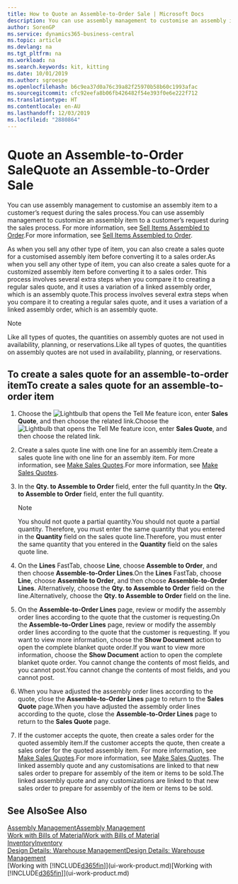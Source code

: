 ```yaml
---
title: How to Quote an Assemble-to-Order Sale | Microsoft Docs
description: You can use assembly management to customise an assembly item to a customer’s request during the sales process.
author: SorenGP
ms.service: dynamics365-business-central
ms.topic: article
ms.devlang: na
ms.tgt_pltfrm: na
ms.workload: na
ms.search.keywords: kit, kitting
ms.date: 10/01/2019
ms.author: sgroespe
ms.openlocfilehash: b6c9ea37d0a76c39a82f25970b58b60c1993afac
ms.sourcegitcommit: cfc92eefa8b06fb426482f54e393f0e6e222f712
ms.translationtype: HT
ms.contentlocale: en-AU
ms.lasthandoff: 12/03/2019
ms.locfileid: "2880864"
---
```

# <a name="quote-an-assemble-to-order-sale"></a><span data-ttu-id="97eb4-103">Quote an Assemble-to-Order Sale</span><span class="sxs-lookup"><span data-stu-id="97eb4-103">Quote an Assemble-to-Order Sale</span></span>
<span data-ttu-id="97eb4-104">You can use assembly management to customise an assembly item to a customer’s request during the sales process.</span><span class="sxs-lookup"><span data-stu-id="97eb4-104">You can use assembly management to customize an assembly item to a customer’s request during the sales process.</span></span> <span data-ttu-id="97eb4-105">For more information, see [Sell Items Assembled to Order](assembly-how-to-sell-items-assembled-to-order.md).</span><span class="sxs-lookup"><span data-stu-id="97eb4-105">For more information, see [Sell Items Assembled to Order](assembly-how-to-sell-items-assembled-to-order.md).</span></span>  

<span data-ttu-id="97eb4-106">As when you sell any other type of item, you can also create a sales quote for a customised assembly item before converting it to a sales order.</span><span class="sxs-lookup"><span data-stu-id="97eb4-106">As when you sell any other type of item, you can also create a sales quote for a customized assembly item before converting it to a sales order.</span></span> <span data-ttu-id="97eb4-107">This process involves several extra steps when you compare it to creating a regular sales quote, and it uses a variation of a linked assembly order, which is an assembly quote.</span><span class="sxs-lookup"><span data-stu-id="97eb4-107">This process involves several extra steps when you compare it to creating a regular sales quote, and it uses a variation of a linked assembly order, which is an assembly quote.</span></span>

> [!NOTE]  
>  <span data-ttu-id="97eb4-108">Like all types of quotes, the quantities on assembly quotes are not used in availability, planning, or reservations.</span><span class="sxs-lookup"><span data-stu-id="97eb4-108">Like all types of quotes, the quantities on assembly quotes are not used in availability, planning, or reservations.</span></span>  

## <a name="to-create-a-sales-quote-for-an-assemble-to-order-item"></a><span data-ttu-id="97eb4-109">To create a sales quote for an assemble-to-order item</span><span class="sxs-lookup"><span data-stu-id="97eb4-109">To create a sales quote for an assemble-to-order item</span></span>  
1.  <span data-ttu-id="97eb4-110">Choose the ![Lightbulb that opens the Tell Me feature](media/ui-search/search_small.png "Tell me what you want to do") icon, enter **Sales Quote**, and then choose the related link.</span><span class="sxs-lookup"><span data-stu-id="97eb4-110">Choose the ![Lightbulb that opens the Tell Me feature](media/ui-search/search_small.png "Tell me what you want to do") icon, enter **Sales Quote**, and then choose the related link.</span></span>  
2.  <span data-ttu-id="97eb4-111">Create a sales quote line with one line for an assembly item.</span><span class="sxs-lookup"><span data-stu-id="97eb4-111">Create a sales quote line with one line for an assembly item.</span></span> <span data-ttu-id="97eb4-112">For more information, see [Make Sales Quotes](sales-how-make-offers.md).</span><span class="sxs-lookup"><span data-stu-id="97eb4-112">For more information, see [Make Sales Quotes](sales-how-make-offers.md).</span></span>  
3.  <span data-ttu-id="97eb4-113">In the **Qty. to Assemble to Order** field, enter the full quantity.</span><span class="sxs-lookup"><span data-stu-id="97eb4-113">In the **Qty. to Assemble to Order** field, enter the full quantity.</span></span>

    > [!NOTE]  
    >  <span data-ttu-id="97eb4-114">You should not quote a partial quantity.</span><span class="sxs-lookup"><span data-stu-id="97eb4-114">You should not quote a partial quantity.</span></span> <span data-ttu-id="97eb4-115">Therefore, you must enter the same quantity that you entered in the **Quantity** field on the sales quote line.</span><span class="sxs-lookup"><span data-stu-id="97eb4-115">Therefore, you must enter the same quantity that you entered in the **Quantity** field on the sales quote line.</span></span>  

4.  <span data-ttu-id="97eb4-116">On the **Lines** FastTab, choose **Line**, choose **Assemble to Order**, and then choose **Assemble-to-Order Lines**.</span><span class="sxs-lookup"><span data-stu-id="97eb4-116">On the **Lines** FastTab, choose **Line**, choose **Assemble to Order**, and then choose **Assemble-to-Order Lines**.</span></span> <span data-ttu-id="97eb4-117">Alternatively, choose the **Qty. to Assemble to Order** field on the line.</span><span class="sxs-lookup"><span data-stu-id="97eb4-117">Alternatively, choose the **Qty. to Assemble to Order** field on the line.</span></span>  
5.  <span data-ttu-id="97eb4-118">On the **Assemble-to-Order Lines** page, review or modify the assembly order lines according to the quote that the customer is requesting.</span><span class="sxs-lookup"><span data-stu-id="97eb4-118">On the **Assemble-to-Order Lines** page, review or modify the assembly order lines according to the quote that the customer is requesting.</span></span> <span data-ttu-id="97eb4-119">If you want to view more information, choose the **Show Document** action to open the complete blanket quote order.</span><span class="sxs-lookup"><span data-stu-id="97eb4-119">If you want to view more information, choose the **Show Document** action to open the complete blanket quote order.</span></span> <span data-ttu-id="97eb4-120">You cannot change the contents of most fields, and you cannot post.</span><span class="sxs-lookup"><span data-stu-id="97eb4-120">You cannot change the contents of most fields, and you cannot post.</span></span>  
6.  <span data-ttu-id="97eb4-121">When you have adjusted the assembly order lines according to the quote, close the **Assemble-to-Order Lines** page to return to the **Sales Quote** page.</span><span class="sxs-lookup"><span data-stu-id="97eb4-121">When you have adjusted the assembly order lines according to the quote, close the **Assemble-to-Order Lines** page to return to the **Sales Quote** page.</span></span>  
7.  <span data-ttu-id="97eb4-122">If the customer accepts the quote, then create a sales order for the quoted assembly item.</span><span class="sxs-lookup"><span data-stu-id="97eb4-122">If the customer accepts the quote, then create a sales order for the quoted assembly item.</span></span> <span data-ttu-id="97eb4-123">For more information, see [Make Sales Quotes](sales-how-make-offers.md).</span><span class="sxs-lookup"><span data-stu-id="97eb4-123">For more information, see [Make Sales Quotes](sales-how-make-offers.md).</span></span> <span data-ttu-id="97eb4-124">The linked assembly quote and any customisations are linked to that new sales order to prepare for assembly of the item or items to be sold.</span><span class="sxs-lookup"><span data-stu-id="97eb4-124">The linked assembly quote and any customizations are linked to that new sales order to prepare for assembly of the item or items to be sold.</span></span>  

## <a name="see-also"></a><span data-ttu-id="97eb4-125">See Also</span><span class="sxs-lookup"><span data-stu-id="97eb4-125">See Also</span></span>  
[<span data-ttu-id="97eb4-126">Assembly Management</span><span class="sxs-lookup"><span data-stu-id="97eb4-126">Assembly Management</span></span>](assembly-assemble-items.md)  
[<span data-ttu-id="97eb4-127">Work with Bills of Material</span><span class="sxs-lookup"><span data-stu-id="97eb4-127">Work with Bills of Material</span></span>](inventory-how-work-BOMs.md)  
[<span data-ttu-id="97eb4-128">Inventory</span><span class="sxs-lookup"><span data-stu-id="97eb4-128">Inventory</span></span>](inventory-manage-inventory.md)  
[<span data-ttu-id="97eb4-129">Design Details: Warehouse Management</span><span class="sxs-lookup"><span data-stu-id="97eb4-129">Design Details: Warehouse Management</span></span>](design-details-warehouse-management.md)  
<span data-ttu-id="97eb4-130">[Working with [!INCLUDE[d365fin](includes/d365fin_md.md)]](ui-work-product.md)</span><span class="sxs-lookup"><span data-stu-id="97eb4-130">[Working with [!INCLUDE[d365fin](includes/d365fin_md.md)]](ui-work-product.md)</span></span>
